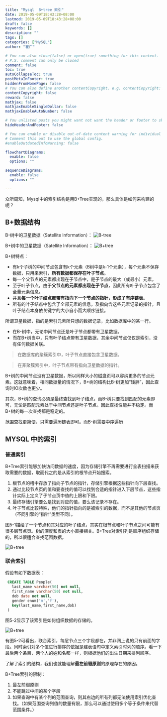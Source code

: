 ```yaml
---
title: "Mysql  B+tree 索引"
date: 2019-05-09T18:43:28+08:00
lastmod: 2019-05-09T18:43:28+08:00
draft: false
keywords: []
description: ""
tags: []
categories: ["MySQL"]
author: "瞿广"

# You can also close(false) or open(true) something for this content.
# P.S. comment can only be closed
comment: false
toc: true
autoCollapseToc: true
postMetaInFooter: true
hiddenFromHomePage: false
# You can also define another contentCopyright. e.g. contentCopyright: "This is another copyright."
contentCopyright: false
reward: false
mathjax: false
mathjaxEnableSingleDollar: false
mathjaxEnableAutoNumber: false

# You unlisted posts you might want not want the header or footer to show
hideHeaderAndFooter: false

# You can enable or disable out-of-date content warning for individual post.
# Comment this out to use the global config.
#enableOutdatedInfoWarning: false

flowchartDiagrams:
  enable: false
  options: ""

sequenceDiagrams: 
  enable: false
  options: ""

---
```


众所周知，Mysql中的索引结构是用B+Tree实现的，那么具体是如何来构建的呢？

<!--more-->
## B+数据结构

B-树中的卫星数据（Satellite Information）：
![B-tree](/img/B-tree.jpeg)

B+树中的卫星数据（Satellite Information）：
![B+tree](/img/B+tree.jpeg)

B+树特点：

- 有k个子树的中间节点包含有k个元素（B树中是k-1个元素），每个元素不保存数据，只用来索引，**所有数据都保存在叶子节点**。
- 每一个父节点的元素都出现在子节点中，是子节点的最大（或最小）元素。
- 至于叶子节点，由于**父节点的元素都出现在子节点**，因此所有叶子节点包含了全量元素信息。
- 并且**每一个叶子结点都带有指向下一个节点的指针，形成了有序链表**。
- 所有的叶子结点中包含了全部元素的信息，及指向含这些元素记录的指针，且叶子结点本身依关键字的大小自小而大顺序链接。

所谓卫星数据，指的是索引元素所只想的数据记录，比如数据库中的某一行。

- 在B-树中，无论中间节点还是叶子节点都带有卫星数据。
- 而在B+树当中，只有叶子结点带有卫星数据，其余中间节点仅仅是索引，没有任何数据关联。

> 在数据库的聚簇索引中，叶子节点直接包含卫星数据。

>在非聚簇索引中，叶子节点带有指向卫星数据的指针。

B+树的中间节点没有卫星数据，所以同样大小的磁盘页可以容纳更多的节点元素。这就意味着，相同数据量的情况下，B+树的结构比B-树更加“矮胖”，因此查询时IO次数也更少。

其次，B+树的查询必须是最终查找到叶子结点，而B-树只要找到匹配的元素即可，无论是匹配元素处于中间节点还是叶子节点。因此查找性能并不稳定。而B+树的每一次查找都是稳定的。

范围查找更简便，只需要遍历链表即可。而B-树需要中序遍历



## MYSQL 中的索引

### 普通索引

B+Tree索引能够加快访问数据的速度，因为存储引擎不再需要进行全表扫描来获取需要的数据，取而代之的是从索引的根节点开始搜索。

1. 根节点的槽中存放了指向子节点的指针，存储引擎根据这些指针向下层查找。
2. 通过比较节点页的值和要查找的值可以找到合适的指针进入下层节点，这些指针实际上定义了子节点页中值的上限和下限。
3. 最终存储引擎要么是找到对应的值，要么该记录不存在。
4. 叶子节点比较特殊，他们的指针指向的是被索引的数据，而不是其他的节点页（不同引擎的“指针”类型不同）。

图5-1描绘了一个节点和其对应的叶子结点，其实在根节点和叶子节点之间可能有很多层节点页。树的深度和表的大小直接相关。B+Tree对索引列是顺序组织存储的，所以很适合查找范围数据。


![B+tree](/img/B+tree5-1.png)

### 联合索引


假设有如下数据表：

```sql
 CREATE TABLE People(
   last_name varchar(50) not null,
   first_name varchar(50) not null,
   dob date not null,
   gender enum('m','f'),
   key(last_name,first_name,dob)
 )
```


图5-2显示了该索引是如何组织数据的存储的。

![B+tree](/img/B+tree5-2.png)

有图5-2可看出，联合索引，每层节点三个字段都在，并非网上说的只有前面的字段。同时索引对多个值进行排序的依据是建表语句中定义索引时列的顺序。看一下最后两个条目，两个人的姓和名都一样，则根据他们的出生日期来排列顺序。

了解了索引的结构，我们也就能理解**最左前缀原则**的原理存在的原因。

B+Tree索引的限制：

1. 最左前缀原则
2. 不能跳过中间的某个字段
3. 如果查询中有某个列的范围查询，则其右边的所有列都无法使用索引优化查找。（如果范围查询列值的数量有限，那么可以通过使用多个等于条件来代替范围条件。）